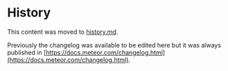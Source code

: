 # History

This content was moved to [history.md](./docs/history.md).

Previously the changelog was available to be edited here but it was always published in [https://docs.meteor.com/changelog.html](https://docs.meteor.com/changelog.html).
